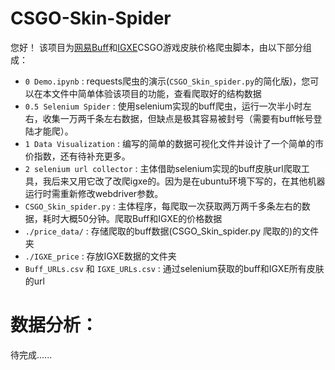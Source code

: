 # CSGO-Skin-Spider

您好！ 该项目为[网易Buff](https://buff.163.com/?game=csgo)和[IGXE](https://www.igxe.cn/market/csgo?sort=3)CSGO游戏皮肤价格爬虫脚本，由以下部分组成：

- ```0 Demo.ipynb``` : requests爬虫的演示(```CSGO_Skin_spider.py```的简化版)，您可以在本文件中简单体验该项目的功能，查看爬取好的结构数据
- ```0.5 Selenium Spider``` : 使用selenium实现的buff爬虫，运行一次半小时左右，收集一万两千条左右数据，但缺点是极其容易被封号（需要有buff帐号登陆才能爬）。
- ```1 Data Visualization``` : 编写的简单的数据可视化文件并设计了一个简单的市价指数，还有待补充更多。
- ```2 selenium url collector``` : 主体借助selenium实现的buff皮肤url爬取工具，我后来又用它改了改爬igxe的。因为是在ubuntu环境下写的，在其他机器运行时需重新修改webdriver参数。
- ```CSGO_Skin_spider.py``` : 主体程序，每爬取一次获取两万两千多条左右的数据，耗时大概50分钟。爬取Buff和IGXE的价格数据
- ```./price_data/``` : 存储爬取的buff数据(CSGO_Skin_spider.py 爬取的)的文件夹
- ```./IGXE_price``` : 存放IGXE数据的文件夹
- ```Buff_URLs.csv``` 和 ```IGXE_URLs.csv``` : 通过selenium获取的buff和IGXE所有皮肤的url

# 数据分析：
待完成......
